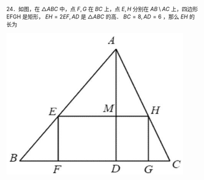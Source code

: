 24．如图，在 ${ \triangle A B C }$ 中，点 $F , G$ 在 $B C$ 上，点 $E , H$ 分别在 $A B \setminus A C$ 上，四边形EFGH 是矩形， $E H = 2 E F , A D$ 是 ${ \triangle A B C }$ 的高． $B C = 8 , A D = 6$ ，那么 $E H$ 的长为

![](<../../qs_image_DB/专题1-2_一文吃透相似三角形12个模型·共14类题型（解析版）/21ac5c3619a0d0601de376de743285325fcb54da8df56e8937c7010d374b6c21.jpg>)
